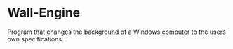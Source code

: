 # Wall-Engine
Program that changes the background of a Windows computer to the users own specifications.
